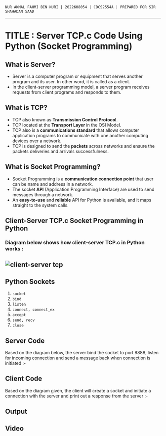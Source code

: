 `NUR AKMAL FAHMI BIN NURI | 2022608054 | CDCS2554A | PREPARED FOR SIR SHAHADAN SAAD`
___
# TITLE : Server TCP.c Code Using Python (Socket Programming)
## What is Server?
* Server is a computer program or equipment that serves another program and its user. In other word, it is called as a client.
* In the client-server programming model, a server program receives requests from client programs and responds to them.

## What is TCP?
* TCP also known as **Transmission Control Protocol**.
* TCP located at the **Transport Layer** in the OSI Model.
* TCP also is a **communications standard** that allows computer application programs to communicate with one another computing devices over a network.
* TCP is designed to send the **packets** across networks and ensure the packets deliveries and arrivals successfulness.

## What is Socket Programming?
* Socket Programming is a **communication connection point** that user can be name and address in a network.
* The socket **API** (Application Programming Interface) are used to send messages through a network.
* An **easy-to-use** and **reliable** API for Python is available, and it maps straight to the system calls.

## Client-Server TCP.c Socket Programming in Python
### Diagram below shows how client-server TCP.c in Python works :
## ![client-server tcp](https://github.com/addff/2403-ITT440/assets/166005313/15cb3331-8bf6-4aa6-91e3-54908721e603)

## Python Sockets
1. `socket`
2. `bind`
3. `listen`
4. `connect, connect_ex`
5. `accept`
6. `send, recv`
7. `close`

## Server Code
Based on the diagram below, the server bind the socket to port 8888, listen for incoming connection and send a message back when connection is initiated :-
## Client Code
Based on the diagram given, the client will create a socket and initiate a connection with the server and print out a response from the server :-
## Output
## Video
